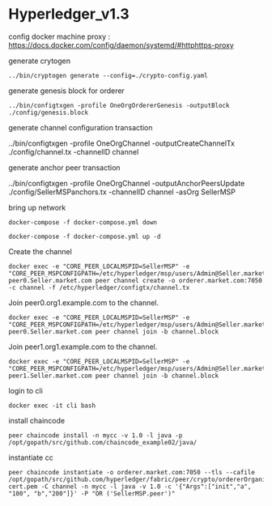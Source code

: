 # Hyperledger_v1.3

config docker machine proxy : https://docs.docker.com/config/daemon/systemd/#httphttps-proxy

generate crytogen
```
../bin/cryptogen generate --config=./crypto-config.yaml
```

generate genesis block for orderer
```
../bin/configtxgen -profile OneOrgOrdererGenesis -outputBlock ./config/genesis.block
```

generate channel configuration transaction

../bin/configtxgen -profile OneOrgChannel -outputCreateChannelTx ./config/channel.tx -channelID channel

generate anchor peer transaction

../bin/configtxgen -profile OneOrgChannel -outputAnchorPeersUpdate ./config/SellerMSPanchors.tx -channelID channel -asOrg SellerMSP

bring up network
```
docker-compose -f docker-compose.yml down

docker-compose -f docker-compose.yml up -d
```
Create the channel
```
docker exec -e "CORE_PEER_LOCALMSPID=SellerMSP" -e "CORE_PEER_MSPCONFIGPATH=/etc/hyperledger/msp/users/Admin@Seller.market.com/msp" peer0.Seller.market.com peer channel create -o orderer.market.com:7050 -c channel -f /etc/hyperledger/configtx/channel.tx
```
Join peer0.org1.example.com to the channel.
```
docker exec -e "CORE_PEER_LOCALMSPID=SellerMSP" -e "CORE_PEER_MSPCONFIGPATH=/etc/hyperledger/msp/users/Admin@Seller.market.com/msp" peer0.Seller.market.com peer channel join -b channel.block
```
Join peer1.org1.example.com to the channel.
```
docker exec -e "CORE_PEER_LOCALMSPID=SellerMSP" -e "CORE_PEER_MSPCONFIGPATH=/etc/hyperledger/msp/users/Admin@Seller.market.com/msp" peer1.Seller.market.com peer channel join -b channel.block
```

login to cli
```
docker exec -it cli bash
```

install chaincode
```
peer chaincode install -n mycc -v 1.0 -l java -p /opt/gopath/src/github.com/chaincode_example02/java/
```

instantiate cc
```
peer chaincode instantiate -o orderer.market.com:7050 --tls --cafile /opt/gopath/src/github.com/hyperledger/fabric/peer/crypto/ordererOrganizations/market.com/orderers/orderer.market.com/msp/tlscacerts/tlsca.market.com-cert.pem -C channel -n mycc -l java -v 1.0 -c '{"Args":["init","a", "100", "b","200"]}' -P "OR ('SellerMSP.peer')"
```
